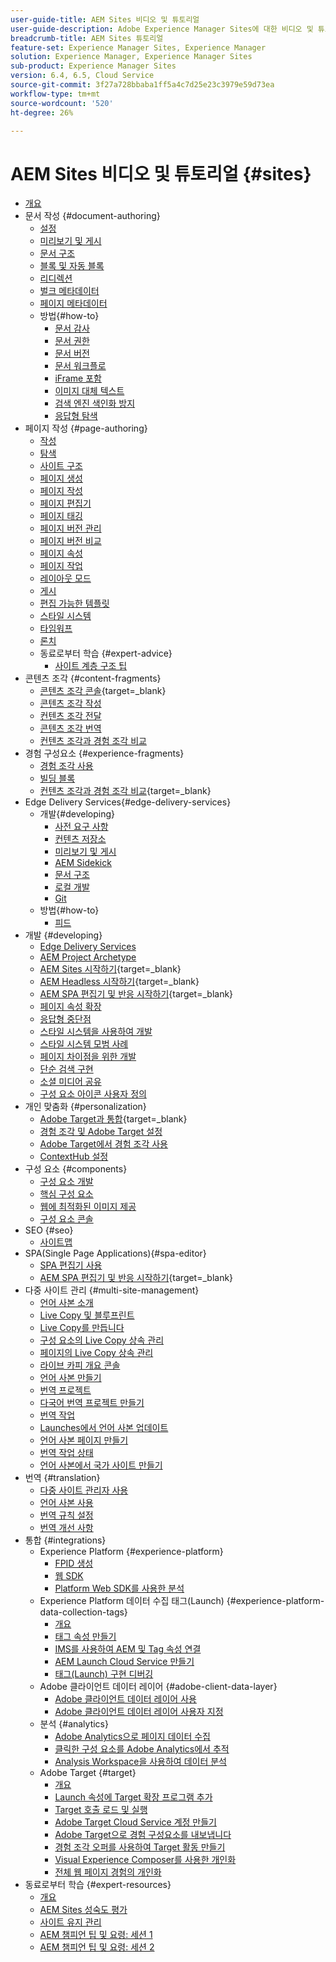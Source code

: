 ```yaml
---
user-guide-title: AEM Sites 비디오 및 튜토리얼
user-guide-description: Adobe Experience Manager Sites에 대한 비디오 및 튜토리얼 모음입니다.
breadcrumb-title: AEM Sites 튜토리얼
feature-set: Experience Manager Sites, Experience Manager
solution: Experience Manager, Experience Manager Sites
sub-product: Experience Manager Sites
version: 6.4, 6.5, Cloud Service
source-git-commit: 3f27a728bbaba1ff5a4c7d25e23c3979e59d73ea
workflow-type: tm+mt
source-wordcount: '520'
ht-degree: 26%

---
```



# AEM Sites 비디오 및 튜토리얼 {#sites}

+ [개요](overview.md)
+ 문서 작성 {#document-authoring}
   + [설정](document-authoring/set-up.md)
   + [미리보기 및 게시](document-authoring/preview-and-publish.md)
   + [문서 구조](document-authoring/document-structure.md)
   + [블록 및 자동 블록](document-authoring/blocks-and-auto-blocks.md)
   + [리디렉션](document-authoring/redirects.md)
   + [벌크 메타데이터](document-authoring/bulk-metadata.md)
   + [페이지 메타데이터](document-authoring/page-metadata.md)
   + 방법{#how-to}
      + [문서 감사](./document-authoring/how-to/document-audit.md)
      + [문서 권한](./document-authoring/how-to/document-permissions.md)
      + [문서 버전](./document-authoring/how-to/document-versions.md)
      + [문서 워크플로](./document-authoring/how-to/document-workflows.md)
      + [iFrame 포함](./document-authoring/how-to/iframes.md)
      + [이미지 대체 텍스트](./document-authoring/how-to/image-alt-text.md)
      + [검색 엔진 색인화 방지](./document-authoring/how-to/no-index.md)
      + [응답형 탐색](document-authoring/how-to/responsive-navigation.md)
+ 페이지 작성 {#page-authoring}
   + [작성](page-authoring/aem-sites-authoring-overview.md)
   + [탐색](page-authoring/basic-handling-sites-feature-video-use.md)
   + [사이트 구조](page-authoring/content-hierarchy-feature-video-use.md)
   + [페이지 생성](page-authoring/creating-page-feature-video-use.md)
   + [페이지 작성](page-authoring/page-authoring-overview-feature-video-use.md)
   + [페이지 편집기](page-authoring/page-editor-feature-video-use.md)
   + [페이지 태깅](page-authoring/page-tagging-feature-video-use.md)
   + [페이지 버전 관리](page-authoring/page-versioning-feature-video-use.md)
   + [페이지 버전 비교](page-authoring/page-diff-feature-video-use.md)
   + [페이지 속성](page-authoring/page-properties-feature-video-understand.md)
   + [페이지 작업](page-authoring/page-operations-feature-video-use.md)
   + [레이아웃 모드](page-authoring/responsive-layout-feature-video-understand.md)
   + [게시](page-authoring/publication-management-feature-video-use.md)
   + [편집 가능한 템플릿](page-authoring/template-editor-feature-video-use.md)
   + [스타일 시스템](page-authoring/style-system-feature-video-use.md)
   + [타임워프](page-authoring/timewarp-feature-video-use.md)
   + [론치](page-authoring/launches.md)
   + 동료로부터 학습 {#expert-advice}
      + [사이트 계층 구조 팁](page-authoring/expert-advice/site-hierarchy.md)
+ 콘텐츠 조각 {#content-fragments}
   + [콘텐츠 조각 콘솔](https://experienceleague.adobe.com/docs/experience-manager-learn/content-fragments-console/overview.html){target=_blank}
   + [콘텐츠 조각 작성](content-fragments/content-fragments-feature-video-use.md)
   + [컨텐츠 조각 전달](content-fragments/content-fragments-delivery-feature-video-use.md)
   + [콘텐츠 조각 번역](content-fragments/content-fragments-translation-feature-video-use.md)
   + [컨텐츠 조각과 경험 조각 비교](content-fragments/understand-content-fragments-and-experience-fragments.md)
+ 경험 구성요소 {#experience-fragments}
   + [경험 조각 사용](experience-fragments/experience-fragments-feature-video-use.md)
   + [빌딩 블록](experience-fragments/building-blocks.md)
   + [컨텐츠 조각과 경험 조각 비교](https://experienceleague.adobe.com/docs/experience-manager-learn/sites/content-fragments/understand-content-fragments-and-experience-fragments.html){target=_blank}
+ Edge Delivery Services{#edge-delivery-services}
   + 개발{#developing}
      + [사전 요구 사항](./edge-delivery-services/developing/prerequisites.md)
      + [컨텐츠 저장소](./edge-delivery-services/developing/content-repository.md)
      + [미리보기 및 게시](./edge-delivery-services/developing/preview-and-publish.md)
      + [AEM Sidekick](./edge-delivery-services/developing/sidekick.md)
      + [문서 구조](./edge-delivery-services/developing/document-structure.md)
      + [로컬 개발](./edge-delivery-services/developing/local-development.md)
      + [Git](./edge-delivery-services/developing/git.md)
   + 방법{#how-to}
      + [피드](./edge-delivery-services/how-to/rss.md)
+ 개발 {#developing}
   + [Edge Delivery Services](developing/edge-delivery-services.md)
   + [AEM Project Archetype](developing/aem-project-archetype.md)
   + [AEM Sites 시작하기](https://experienceleague.adobe.com/docs/experience-manager-learn/getting-started-wknd-tutorial-develop/overview.html){target=_blank}
   + [AEM Headless 시작하기](https://experienceleague.adobe.com/docs/experience-manager-learn/getting-started-with-aem-headless/overview.html){target=_blank}
   + [AEM SPA 편집기 및 반응 시작하기](https://experienceleague.adobe.com/docs/experience-manager-learn/getting-started-with-aem-headless/spa-editor/react/overview.html){target=_blank}
   + [페이지 속성 확장](developing/page-properties-technical-video-develop.md)
   + [응답형 중단점](developing/responsive-breakpoints.md)
   + [스타일 시스템을 사용하여 개발](developing/style-system-technical-video-understand.md)
   + [스타일 시스템 모범 사례](developing/style-organization-style-system-understand-article.md)
   + [페이지 차이점을 위한 개발](developing/page-diff-technical-video-develop.md)
   + [단순 검색 구현](developing/search-tutorial-develop.md)
   + [소셜 미디어 공유](developing/social-media-sharing-technical-video-use.md)
   + [구성 요소 아이콘 사용자 정의](developing/component-icons-technical-video-develop.md)
+ 개인 맞춤화 {#personalization}
   + [Adobe Target과 통합](https://helpx.adobe.com/marketing-cloud/how-to/aem-target.html){target=_blank}
   + [경험 조각 및 Adobe Target 설정](personalization/experience-fragment-target-technical-video-setup.md)
   + [Adobe Target에서 경험 조각 사용](personalization/experience-fragment-target-offer-feature-video-use.md)
   + [ContextHub 설정](personalization/context-hub-technical-video-setup.md)
+ 구성 요소 {#components}
   + [구성 요소 개발](components/component-development.md)
   + [핵심 구성 요소](components/core-components-feature-video-understand.md)
   + [웹에 최적화된 이미지 제공](components/web-optimized-image-delivery.md)
   + [구성 요소 콘솔](components/components-console-feature-video-use.md)
+ SEO {#seo}
   + [사이트맵](./seo/sitemaps.md)
+ SPA(Single Page Applications){#spa-editor}
   + [SPA 편집기 사용](spa-editor/spa-editor-framework-feature-video-use.md)
   + [AEM SPA 편집기 및 반응 시작하기](https://experienceleague.adobe.com/docs/experience-manager-learn/getting-started-with-aem-headless/spa-editor/react/overview.html){target=_blank}
+ 다중 사이트 관리 {#multi-site-management}
   + [언어 사본 소개](./multi-site-management/language-copy-overview.md)
   + [Live Copy 및 블루프린트](./multi-site-management/live-copy-and-blueprint.md)
   + [Live Copy를 만듭니다](./multi-site-management/create-live-copy.md)
   + [구성 요소의 Live Copy 상속 관리](./multi-site-management/manage-component-inheritance-live-copy.md)
   + [페이지의 Live Copy 상속 관리](./multi-site-management/manage-page-inheritance-live-copy.md)
   + [라이브 카피 개요 콘솔](./multi-site-management/live-copy-overview-console.md)
   + [언어 사본 만들기](./multi-site-management/create-language-copy.md)
   + [번역 프로젝트](./multi-site-management/manage-translation-projects.md)
   + [다국어 번역 프로젝트 만들기](./multi-site-management/create-multinational-translational-project.md)
   + [번역 작업](./multi-site-management/create-translation-job.md)
   + [Launches에서 언어 사본 업데이트](./multi-site-management/updating-language-copy.md)
   + [언어 사본 페이지 만들기](./multi-site-management/create-new-page-language-copy.md)
   + [번역 작업 상태](./multi-site-management/translation-job-status.md)
   + [언어 사본에서 국가 사이트 만들기](./multi-site-management/create-new-site.md)
+ 번역 {#translation}
   + [다중 사이트 관리자 사용](translation/multi-site-manager-feature-video-use.md)
   + [언어 사본 사용](translation/language-copy-feature-video-use.md)
   + [번역 규칙 설정](translation/translation-rules-editor-technical-video-setup.md)
   + [번역 개선 사항](translation/translation-enhancements-feature-video-use.md)
+ 통합 {#integrations}
   + Experience Platform {#experience-platform}
      + [FPID 생성](integrations/platform/fpid.md)
      + [웹 SDK](integrations/platform/web-sdk.md)
      + [Platform Web SDK를 사용한 분석](integrations/platform/analytics-using-web-sdk.md)
   + Experience Platform 데이터 수집 태그(Launch) {#experience-platform-data-collection-tags}
      + [개요](integrations/experience-platform/data-collection/tags/overview.md)
      + [태그 속성 만들기](integrations/experience-platform/data-collection/tags/create-tag-property.md)
      + [IMS를 사용하여 AEM 및 Tag 속성 연결](integrations/experience-platform/data-collection/tags/connect-aem-tag-property-using-ims.md)
      + [AEM Launch Cloud Service 만들기](integrations/experience-platform/data-collection/tags/create-aem-launch-cloud-service.md)
      + [태그(Launch) 구현 디버깅](integrations/experience-platform/data-collection/tags/debug-tags-implementation.md)
   + Adobe 클라이언트 데이터 레이어 {#adobe-client-data-layer}
      + [Adobe 클라이언트 데이터 레이어 사용](integrations/adobe-client-data-layer/data-layer-overview.md)
      + [Adobe 클라이언트 데이터 레이어 사용자 지정](integrations/adobe-client-data-layer/data-layer-customize.md)
   + 분석 {#analytics}
      + [Adobe Analytics으로 페이지 데이터 수집](integrations/analytics/collect-data-analytics.md)
      + [클릭한 구성 요소를 Adobe Analytics에서 추적](integrations/analytics/track-clicked-component.md)
      + [Analysis Workspace을 사용하여 데이터 분석](integrations/analytics/create-analytics-workspace.md)
   + Adobe Target {#target}
      + [개요](integrations/adobe-target/overview.md)
      + [Launch 속성에 Target 확장 프로그램 추가](integrations/adobe-target/add-target-launch-extension.md)
      + [Target 호출 로드 및 실행](integrations/adobe-target/load-and-fire-target.md)
      + [Adobe Target Cloud Service 계정 만들기](integrations/adobe-target/setup-aem-target-cloud-service.md)
      + [Adobe Target으로 경험 구성요소를 내보냅니다](integrations/adobe-target/export-experience-fragment-target.md)
      + [경험 조각 오퍼를 사용하여 Target 활동 만들기](integrations/adobe-target/create-target-activity.md)
      + [Visual Experience Composer를 사용한 개인화](integrations/adobe-target/personalization-using-vec.md)
      + [전체 웹 페이지 경험의 개인화](integrations/adobe-target/personalization-web-page.md)
+ 동료로부터 학습 {#expert-resources}
   + [개요](expert-resources/learn-from-your-peers-overview.md)
   + [AEM Sites 성숙도 평가](expert-resources/maturity-assessment.md)
   + [사이트 유지 관리](expert-resources/site-maintenance.md)
   + [AEM 챔피언 팁 및 요령: 세션 1](expert-resources/champion-tips-1.md)
   + [AEM 챔피언 팁 및 요령: 세션 2](expert-resources/champion-tips-2.md)
